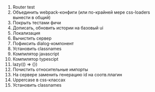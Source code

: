 1. Router test
2. Объединить webpack-конфиги (или по-крайней мере css-loaders вынести в общий)
3. Покрыть тестами фичи
4. Дописать, обновить истории на базовый ui
5. Локализация
6. Вычистить сервер
7. Пофиксить dialog-компонент
8. Установить classnames
9. Компилятор javascript
10. Компилятор typescipt
11. lazy(() => {})
12. Почистить относительные импорты
13. На сервере заменить генерацию id на соотв.плагин
14. Uppercase в css-классах
15. Установить classnames
